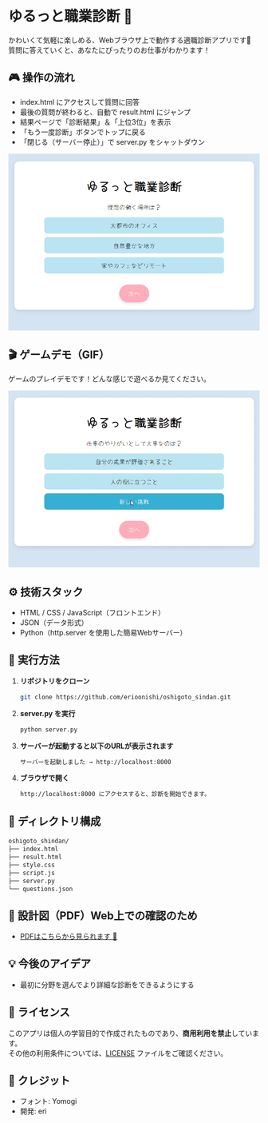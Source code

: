# ゆるっと職業診断 🌸

かわいくて気軽に楽しめる、Webブラウザ上で動作する適職診断アプリです🌸
質問に答えていくと、あなたにぴったりのお仕事がわかります！

## 🎮 操作の流れ

- index.html にアクセスして質問に回答
- 最後の質問が終わると、自動で result.html にジャンプ
- 結果ページで「診断結果」＆「上位3位」を表示
- 「もう一度診断」ボタンでトップに戻る
- 「閉じる（サーバー停止）」で server.py をシャットダウン

![screenshot](assets/images/oshigoto.png)  

## 🎬 ゲームデモ（GIF）

ゲームのプレイデモです！どんな感じで遊べるか見てください。

![ゆるっと職業診断デモ](assets/images/oshigoto.gif)

## ⚙️ 技術スタック

- HTML / CSS / JavaScript（フロントエンド）
- JSON（データ形式）
- Python（http.server を使用した簡易Webサーバー）

## 🚀 実行方法

1. **リポジトリをクローン**
   ```bash
   git clone https://github.com/erioonishi/oshigoto_sindan.git
2. **server.py を実行**
   ```bash
   python server.py
3. **サーバーが起動すると以下のURLが表示されます**
   ```bash
   サーバーを起動しました → http://localhost:8000
4. **ブラウザで開く**
   ```bash
   http://localhost:8000 にアクセスすると、診断を開始できます。

## 📂 ディレクトリ構成

```plaintext
oshigoto_shindan/
├── index.html
├── result.html
├── style.css
├── script.js
├── server.py
└── questions.json
```

## 📂 設計図（PDF）Web上での確認のため

- [PDFはこちらから見られます 📄](assets/images/oshigoto.drawio.pdf)

## 💡 今後のアイデア

- 最初に分野を選んでより詳細な診断をできるようにする

## 🥺 ライセンス

このアプリは個人の学習目的で作成されたものであり、**商用利用を禁止**しています。  
その他の利用条件については、[LICENSE](./LICENSE) ファイルをご確認ください。

## 🙌 クレジット

- フォント: Yomogi
- 開発: eri





